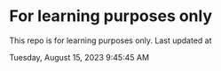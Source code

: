 # For learning purposes only
This repo is for learning purposes only.
Last updated at

Tuesday, August 15, 2023 9:45:45 AM

